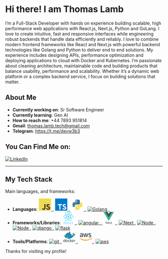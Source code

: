 # Hi there! I am Thomas Lamb

I’m a Full-Stack Developer with hands on experience building scalable, high performance
web applications with React.js, Next.js, Python and GoLang. I love to create intuitive, fast and
responsive interfaces while engineering robust backends that handle data efficiently and reliably.
I love to combine modern frontend frameworks like React and Next.js with powerful backend
technologies like Golang and Python to deliver end to end solutions. My experience includes
designing APIs, performance optimization and deploying applications to cloud with Docker and
Kubernetes. I’m passionate about cleaning architecture, maintainable code and building products
that balance usability, performance and scalability. Whether it’s a dynamic web platform or a
complex backend service, I focus on building solutions that matter.

## About Me
- **Currently working on**: Sr Software Engineer
- **Currently learning**: Gen AI
- **How to reach me**: +44 7893 951814
- **Gmail**: thomas.lamb.tech@gmail.com
- **Telegram**: https://t.me/devw3b3

## You Can Find Me on:
<div align="left">

[![LinkedIn](https://img.shields.io/badge/linkedin-royalblue?style=for-the-badge&logo=linkedin&logoColor=white)](https://www.linkedin.com/in/thomas-lamb-5a83b6390/)
</div>

---

## My Tech Stack
Main languages, and frameworks:
- **Languages**: <a href="https://developer.mozilla.org/en-US/docs/Web/JavaScript" target="_blank" rel="noreferrer"> <img src="https://raw.githubusercontent.com/devicons/devicon/master/icons/javascript/javascript-original.svg" alt="javascript" width="40" height="40"/> </a>, <a href="https://www.typescriptlang.org/" target="_blank" rel="noreferrer"> <img src="https://raw.githubusercontent.com/devicons/devicon/master/icons/typescript/typescript-original.svg" alt="typescript" width="40" height="40"/> </a>, <a href="https://www.python.org" target="_blank" rel="noreferrer"> <img src="https://raw.githubusercontent.com/devicons/devicon/master/icons/python/python-original.svg" alt="python" width="40" height="40"/> </a>, <a href="https://go.dev/" target="_blank" rel="noreferrer"> <img src="https://go.dev/blog/go-brand/Go-Logo/SVG/Go-Logo_Aqua.svg" alt="Golang" width="40" height="40"/> </a>, 
- **Frameworks/Libraries**: <a href="https://reactjs.org/" target="_blank" rel="noreferrer"> <img src="https://raw.githubusercontent.com/devicons/devicon/master/icons/react/react-original-wordmark.svg" alt="react" width="40" height="40"/> </a>, <a href="https://angular.io" target="_blank" rel="noreferrer"> <img src="https://angular.io/assets/images/logos/angular/angular.svg" alt="angular" width="40" height="40"/> </a>,<a href="https://vuejs.org/" target="_blank" rel="noreferrer"> <img src="https://raw.githubusercontent.com/devicons/devicon/master/icons/vuejs/vuejs-original-wordmark.svg" alt="vuejs" width="40" height="40"/> </a>, <a href="https://reactjs.org/" target="_blank" rel="noreferrer"> <img src="https://cdn.brandfetch.io/id2alue-rx/theme/dark/idqNI71Hra.svg?c=1dxbfHSJFAPEGdCLU4o5B" alt="Next" width="40" height="40"/> </a>, <a href="https://nodejs.org/en" target="_blank" rel="noreferrer"> <img src="https://upload.wikimedia.org/wikipedia/commons/7/7e/Node.js_logo_2015.svg" alt="Node" width="100" height="40"/> </a>, <a href="https://www.mongodb.com/resources/languages/mern-stack" target="_blank" rel="noreferrer"> <img src="https://logo.svgcdn.com/logos/mern.svg" alt="Node" width="40" height="40"/> </a>, </a> <a href="https://www.djangoproject.com/" target="_blank" rel="noreferrer"> <img src="https://cdn.worldvectorlogo.com/logos/django.svg" alt="django" width="40" height="40"/> </a>, <a href="https://flask.palletsprojects.com/" target="_blank" rel="noreferrer"> <img src="https://logo.svgcdn.com/logos/flask.png" alt="flask" width="40" height="40"/> </a>
- **Tools/Platforms**: <a href="https://git-scm.com/" target="_blank" rel="noreferrer"> <img src="https://www.vectorlogo.zone/logos/git-scm/git-scm-icon.svg" alt="git" width="40" height="40"/> </a> , <a href="https://www.docker.com/" target="_blank" rel="noreferrer"> <img src="https://raw.githubusercontent.com/devicons/devicon/master/icons/docker/docker-original-wordmark.svg" alt="docker" width="40" height="40"/> </a>, <a href="https://aws.amazon.com" target="_blank" rel="noreferrer"> <img src="https://raw.githubusercontent.com/devicons/devicon/master/icons/amazonwebservices/amazonwebservices-original-wordmark.svg" alt="aws" width="40" height="40"/> </a>, <a href="https://kubernetes.io/" target="_blank" rel="noreferrer"> <img src="https://logo.svgcdn.com/logos/kubernetes.svg" alt="aws" width="40" height="40"/> </a>

Thanks for visiting my profile!
